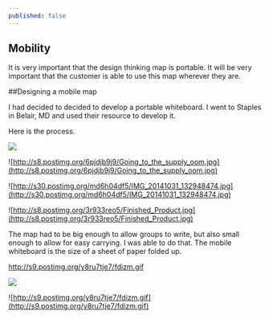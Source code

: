 ```yaml
---
published: false
---
```




## Mobility

It is very important that the design thinking map is portable. It will be very important that the customer is able to use this map wherever they are. 

##Designing a mobile map

I had decided to decided to develop a portable whiteboard. I went to Staples in Belair, MD and used their resource to develop it.

Here is the process.

![](/)


![http://s8.postimg.org/6pjdjb9j9/Going_to_the_supply_oom.jpg](http://s8.postimg.org/6pjdjb9j9/Going_to_the_supply_oom.jpg)

![http://s30.postimg.org/md6h04df5/IMG_20141031_132948474.jpg](http://s30.postimg.org/md6h04df5/IMG_20141031_132948474.jpg)

![http://s8.postimg.org/3r933reo5/Finished_Product.jpg](http://s8.postimg.org/3r933reo5/Finished_Product.jpg)

The map had to be big enough to allow groups to write, but also small enough to allow for easy carrying. I was able to do that. The mobile whiteboard is the size of a sheet of paper folded up.

http://s9.postimg.org/y8ru7tje7/fdizm.gif

![](/)


![http://s9.postimg.org/y8ru7tje7/fdizm.gif](http://s9.postimg.org/y8ru7tje7/fdizm.gif)


